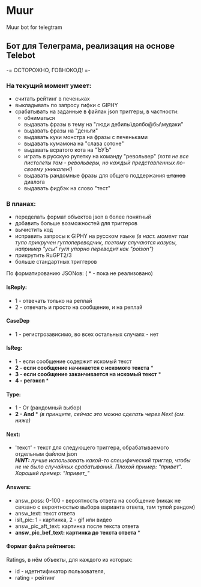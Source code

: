 # Muur
Muur bot for telegtram

## Бот для Телеграма, реализация на основе Telebot

-= ОСТОРОЖНО, ГОВНОКОД! =-

### На текущий момент умеет:

- считать рейтинг в печеньках
- выкладывать по запросу гифки с GIPHY
- срабатывать на заданные в файлах json триггеры, в частности:
  - обниматься
  - выдавать фразы в тему на "люди дебилы\долбо@бы\мудаки"
  - выдавать фразы на "деньги"
  - выдавать куки монстра на фразы с печеньками
  - выдавать кумамона на "слава сотоне"
  - выдавать всратого кота на "ЪУЪ"
  - играть в русскую рулетку на команду "револьвер" <i>(хотя не все пистолеты там - револьверы, но каждый представленных по-своему уникален!)</i>
  - выдавать рандомные фразы для общего поддержания <s>штанов</s> диалога
  - выдавать фидбэк на слово "тест"

### В планах:

- переделать формат объектов json в более понятный 
- добавить больше возможностей для триггеров
- вычистить код
- исправить запросы к GIPHY на русском языке <i>(в наст. момент там тупо прикручен гуглопереводчик, поэтому случаются казусы, например "усы" гугл упорно переводит как "poison")</i>
- прикрутить RuGPT2/3
- больше стандартных триггеров

По форматированию JSONов: ( * - пока не реализовано)

#### IsReply: 
- 1 - отвечать только на реплай 
- 2 - отвечать и просто на сообщение, и на реплай

#### CaseDep

- 1 - регистрозависимо, во всех остальных случаях - нет

#### IsReg: 
- 1 - если сообщение содержит искомый текст
- <b>2 - если сообщение начинается с искомого текста</b> *
- <b>3 - если сообщение заканчивается на искомый текст</b> *
- <b>4 - регэксп </b> *

#### Type: 
- 1 - Or (рандомный выбор)
- <b>2 - And</b> * <i>(в принципе, сейчас это можно сделать через Next (см. ниже)</i>

#### Next:
- 'текст' - текст для следующего триггера, обрабатываемого отдельным файлом json<br>
<i><b>HINT:</b> лучше использовать какой-то специфический триггер, чтобы не не было случайных срабатываний. Плохой пример: "привет". Хороший пример: "!привет_"</i>

#### Answers:    
- answ_poss: 0-100 - вероятность ответа на сообщение (никак не связано с вероятностью выбора варианта ответа, там тупой рандом) 
- answ_text: текст ответа
- isit_pic: 1 - картинка, 2 - gif или видео
- answ_pic_aft_text: картинка после текста ответа
- <b>answ_pic_bef_text: картинка до текста ответа</b> *

#### Формат файла рейтингов:
 Ratings, в нём объекты, для каждого из которых:
- id - идетнтификатор пользователя, 
- rating - рейтинг
